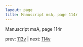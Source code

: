 ```yaml
---
layout: page
title: Manuscript msA, page 114r
---
```


Manuscript msA, page 114r

prev:  [113v](../113v) | next:  [114v](../114v)